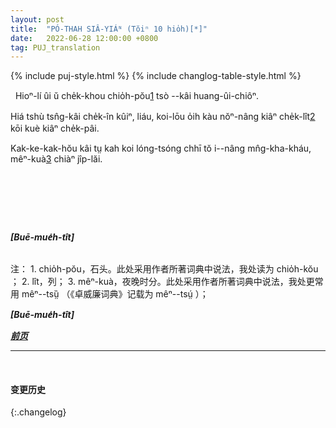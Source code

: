```yaml
---
layout: post
title:  "PÓ-THAH SIÂ-YIÁᴺ (Tŏiⁿ 10 hio̍h)[*]"
date:   2022-06-28 12:00:00 +0800
tag: PUJ_translation
---
```


{% include puj-style.html %}
{% include changlog-table-style.html %}

<!-- There was a strong stone wall around the village. -->
&nbsp;&nbsp;Hioⁿ-lí ûi ŭ che̍k-khou chio̍h-pŏu<a href="#note_1" class="note">1</a> tsò &#x002D;&#x002D;kâi huang-ûi-chiôⁿ.
<!-- The houses were all only one storey high, and the streets were so narrow that it was more convenient for two persons to walk in file than side by side. -->
Hiá tshù tsn̂g-kâi che̍k-în kûiⁿ, liáu, koi-lōu o̍ih kàu nŏⁿ-nâng kiâⁿ che̍k-lît<a href="#note_2" class="note">2</a> kōi kuè kiâⁿ che̍k-pâi.
<!-- The pigs and chickens lived in the streets, before the door of the family to which they belonged, and went indoors at night. -->
Kak-ke-kak-hŏu kâi tṳ kah koi lóng-tsóng chhī tŏ i&#x002D;&#x002D;nâng mn̂g-kha-kháu, mêⁿ-kuà<a href="#note_3" class="note">3</a> chiàⁿ jîp-lăi.

<!-- In the centre of the village was an ancestral hall, toward the building of which all had contributed. -->
&nbsp;&nbsp;
<!-- It had carved and gilded flowers, crabs and tigers ornamenting the bare beams of the roof inside, porcelain flowers and birds on the ridgepole outside, and stone lions at the door. -->
<!-- On one side were shelves full of little wooden tablets, with the names of ancestors thereon. -->
<!-- At festivals, of which there are sixty-four in the Chinese year, people came and burned pieces of gilt paper, called spirit- money, and worshipped the tablets of their dead grandfathers and grandmothers. -->

<!-- On the outskirts of the village was a temple, as handsomely built as the ancestral hall, and containing, for the convenience of those who preferred one god to another, the images of several gods. -->
&nbsp;&nbsp;
<!-- To this temple came those who were going on a journey, those who had some business project in mind, those who wanted some especial thing, and those who feared some calamity, to worship and to make offerings of meats, cakes, and fruit to whichever god they thought had greatest influence on their particular case. -->
<!-- They put the food on dishe in rows before the god, lighted incense-sticks to burn before him, and then got down on their hands and knees, and knocked their foreheads on the floor, explaining meanwhile their desires. -->
<!-- Then they took away the meats offered to idols and ate them in their own houses. -->


<br>

***[Buē-mue̍h-tît]***


<br>
注：
1. <span id="note_1">chio̍h-pŏu，石头。此处采用作者所著词典中说法，我处读为 chio̍h-kŏu ；</span>
2. <span id="note_2">lît，列；</span>
3. <span id="note_3">mêⁿ-kuà，夜晚时分。此处采用作者所著词典中说法，我处更常用 mêⁿ&#x002D;&#x002D;tsṳ̏ （《卓威廉词典》记载为 mêⁿ&#x002D;&#x002D;tsṳ́ ）；</span>
<br>

***[Buē-mue̍h-tît]***


***[前页](PagodaShadowsPage009.html)***
<!-- ***[后页](PagodaShadowsPage011.html)*** -->


---
<br>

#### 变更历史

{:.changelog}
